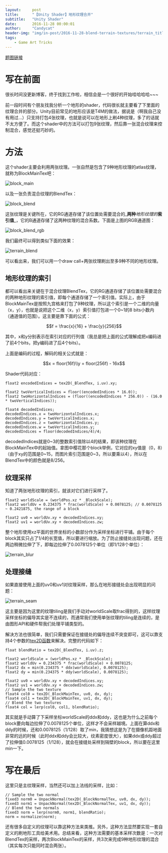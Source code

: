 ```yaml
---
layout:     post
title:      "【Unity Shader】地形纹理合并"
subtitle:   "Unity Shader"
date:       2016-11-28 00:00:01
author:     "Candycat"
header-img: "img/in-post/2016-11-28-blend-terrain-textures/terrain_title.jpg"
tags:
    - Game Art Tricks
---
```


[题图链接](https://forum.unity3d.com/threads/terraincomposer-to-create-aaa-realistc-terrains-released.171928/)

# 写在前面

很长时间没更新博客，终于找到工作啦，相信会是一个很好的开始哇哈哈哈~~~

前一段时间有个朋友找我分析一个地形的shader，代码很长就主要看了下里面的纹理合并的部分。Unity目前常见的地形应该是T4M的做法，据说是（啊我自己没有用过…）只支持打包4张纹理，也就是说可以在地形上刷4种纹理，多了的话就不太方便了。而这个shader中的方法可以打包9张纹理，然后靠一张混合纹理来控制混合，感觉还挺巧妙的。

# 方法

这个shader主要会利用两张纹理。一张自然是包含了9种地形纹理的atlas纹理，就称为BlockMainTex吧：

![block_main](http://candycat1992.github.io/img/in-post/2016-11-28-blend-terrain-textures/block_main.png)

以及一张负责混合纹理的BlendTex：

![block_blend](http://candycat1992.github.io/img/in-post/2016-11-28-blend-terrain-textures/block_blend.png)

这张纹理是关键所在，它的RG通道存储了该位置处需要混合的_**两种**_地形纹理的_**索引值**_，它的B通道存储了这两种纹理的混合系数。下面是上图的RGB通道图：

![block_blend_rgb](http://candycat1992.github.io/img/in-post/2016-11-28-blend-terrain-textures/block_blend_rgb.png)

我们最终可以得到类似下面的效果：

![terrain_blend](http://candycat1992.github.io/img/in-post/2016-11-28-blend-terrain-textures/terrain_blend.png)

可以看出来，我们可以用一个draw call+两张纹理刷出至多9种不同的地形纹理。

## 地形纹理的索引

都可以看出来关键在于混合纹理BlendTex，它的RG通道存储了该位置处需要混合的两种地形纹理的索引值，即每个通道存储了一个索引值。实际上，由于BlockMainTex是按照九宫格来打包了9种纹理，所以这个索引是一个二维的向量（x，y），也就是说把这个二维（x，y）索引值打包进一个0~1的8 bits小数内（通道值的范围）。这主要是靠下面的公式：

$$f = \frac{x}{16} + \frac{y}{256}$$

其中，x和y分别表示在索引对应的行列值（我总是把上面的公式理解成把x编码进了前4个bits，把y编码进了后4个bits）。

上面是编码的过程，解码的相关公式就是：

$$x = floor(16f)\\y = floor(256f) - 16x$$

Shader代码对应：

```
float2 encodedIndices = tex2D(_BlendTex, i.uv).xy;

float2 twoVerticalIndices = floor((encodedIndices * 16.0));
float2 twoHorizontalIndices = (floor((encodedIndices * 256.0)) - (16.0 * twoVerticalIndices));

float4 decodedIndices;
decodedIndices.x = twoHorizontalIndices.x;
decodedIndices.y = twoVerticalIndices.x;
decodedIndices.z = twoHorizontalIndices.y;
decodedIndices.w = twoVerticalIndices.y;
decodedIndices = floor(decodedIndices/4)/4;				
```

decodedIndices就是0~3的整数索引值除以4的结果，即该种纹理在BlockMainTex中的起始值。拿图中樱花那个block举例，它对应的xy值是（0，8）（由于xy的范围是0~15，而图片索引范围是0~3，所以要乘以4），所以在BlendTex中的颜色就是8/256。

## 纹理采样

知道了两张地形纹理的索引，就该对它们进行采样了。

```
float2 worldScale = (worldPos.xz * _BlockScale);
float2 worldUv = 0.234375 * frac(worldScale) + 0.0078125; // 0.0078125 ~ 0.2421875, the range of a block

float2 uv0 = worldUv.xy + decodedIndices.xy;
float2 uv1 = worldUv.xy + decodedIndices.zw;
```

整个地形使用xz平面的世界坐标的小数部分作为采样坐标进行平铺。由于每个block其实只占了1/4的长宽值，所以要进行缩放。为了防止接缝处出现问题，还在两边稍微拉伸了下，即每边拉伸了0.0078125个单位（即1/128个单位）：

![terrain_blur](http://candycat1992.github.io/img/in-post/2016-11-28-blend-terrain-textures/terrain_blur.png)

## 处理接缝

如果直接使用上面的uv0和uv1对纹理采样，那么在地形接缝处会出现明显的问题：

![terrain_seam](http://candycat1992.github.io/img/in-post/2016-11-28-blend-terrain-textures/terrain_seam.png)

这主要是因为这里的纹理tiling是我们手动对worldScale取frac得到的，这样纹理采样坐标的偏导其实是不连续的，而通常我们使用单张纹理的tiling是连续的，是由图形API和硬件帮我们处理平铺类型的。

解决方法也很简单，我们只需要保证在接缝处的偏导连续不突变即可，这可以靠支持4个参数的[tex2D函数](http://http.developer.nvidia.com/Cg/tex2D.html)来解决。完整的代码如下：

```
float blendRatio = tex2D(_BlendTex, i.uv).z;

float2 worldScale = (worldPos.xz * _BlockScale);
float2 worldUv = 0.234375 * frac(worldScale) + 0.0078125;
float2 dx = min(0.234375 * ddx(worldScale), 0.0078125);
float2 dy = min(0.234375 * ddy(worldScale), 0.0078125);

float2 uv0 = worldUv.xy + decodedIndices.xy;
float2 uv1 = worldUv.xy + decodedIndices.zw;
// Sample the two texture
float4 col0 = tex2D(_BlockMainTex, uv0, dx, dy);
float4 col1 = tex2D(_BlockMainTex, uv1, dx, dy);
// Blend the two textures
float4 col = lerp(col0, col1, blendRatio);
```

其实就是手动算了下采样坐标worldScale的ddx和ddy，这也是为什么之前每个block要向每边拉伸了0.0078125个单位，这样才不会采样越境。上面在算ddx和ddy的时候，还和0.0078125（1/128）取了min，我猜想这是为了在摄像机距地面非常的远的时候（此时ddx和ddy会比较大，纹素密度很大），如果ddx或ddy超过了拉伸值0.0078125（1/128），就会在接缝处采样到隔壁的block，所以要在这里min一下。

# 写在最后

这里只是主纹理采样，当然还可以加上法线的采样，比如：

```
// Sample the two normal
fixed3 norm0 = UnpackNormal(tex2D(_BlockNormalTex, uv0, dx, dy));
fixed3 norm1 = UnpackNormal(tex2D(_BlockNormalTex, uv1, dx, dy));
// Blend the two normals
fixed3 norm = lerp(norm0, norm1, blendRatio);
norm = normalize(norm);
```

还有很多自定义的纹理可以靠这种方法来类推。另外，这种方法显然要实现一套自定义的刷地形工具给美术用。总结来看，这种方法需要的基本采样次数是：一次对BlendTex的采样，两次BlockMainTex的采样，共3次来完成9种地形纹理的混合（其实每次只能同时混合两张）。





